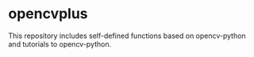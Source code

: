 # opencvplus
This repository includes self-defined functions based on opencv-python and tutorials to opencv-python.
